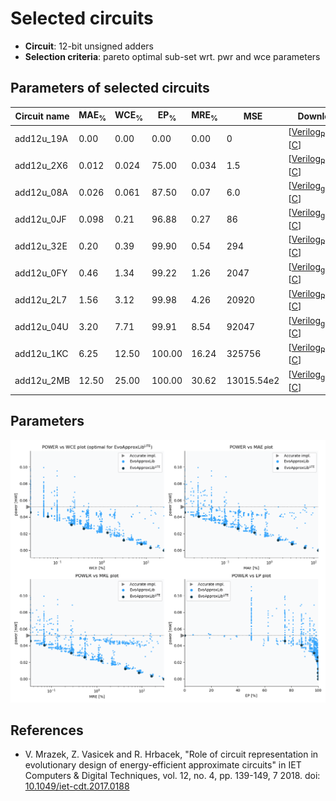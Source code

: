 
Selected circuits
===================
 - **Circuit**: 12-bit unsigned adders
 - **Selection criteria**: pareto optimal sub-set wrt. pwr and wce parameters

Parameters of selected circuits
----------------------------

| Circuit name | MAE<sub>%</sub> | WCE<sub>%</sub> | EP<sub>%</sub> | MRE<sub>%</sub> | MSE | Download |
| --- |  --- | --- | --- | --- | --- | --- | 
| add12u_19A | 0.00 | 0.00 | 0.00 | 0.00 | 0 |   [[Verilog<sub>PDK45</sub>](add12u_19A_pdk45.v)] [[C](add12u_19A.c)] |
| add12u_2X6 | 0.012 | 0.024 | 75.00 | 0.034 | 1.5 |   [[Verilog<sub>PDK45</sub>](add12u_2X6_pdk45.v)] [[C](add12u_2X6.c)] |
| add12u_08A | 0.026 | 0.061 | 87.50 | 0.07 | 6.0 |  [[Verilog<sub>generic</sub>](add12u_08A.v)]  [[C](add12u_08A.c)] |
| add12u_0JF | 0.098 | 0.21 | 96.88 | 0.27 | 86 |  [[Verilog<sub>generic</sub>](add12u_0JF.v)]  [[C](add12u_0JF.c)] |
| add12u_32E | 0.20 | 0.39 | 99.90 | 0.54 | 294 |   [[Verilog<sub>PDK45</sub>](add12u_32E_pdk45.v)] [[C](add12u_32E.c)] |
| add12u_0FY | 0.46 | 1.34 | 99.22 | 1.26 | 2047 |  [[Verilog<sub>generic</sub>](add12u_0FY.v)]  [[C](add12u_0FY.c)] |
| add12u_2L7 | 1.56 | 3.12 | 99.98 | 4.26 | 20920 |   [[Verilog<sub>PDK45</sub>](add12u_2L7_pdk45.v)] [[C](add12u_2L7.c)] |
| add12u_04U | 3.20 | 7.71 | 99.91 | 8.54 | 92047 |  [[Verilog<sub>generic</sub>](add12u_04U.v)]  [[C](add12u_04U.c)] |
| add12u_1KC | 6.25 | 12.50 | 100.00 | 16.24 | 325756 |   [[Verilog<sub>PDK45</sub>](add12u_1KC_pdk45.v)] [[C](add12u_1KC.c)] |
| add12u_2MB | 12.50 | 25.00 | 100.00 | 30.62 | 13015.54e2 |  [[Verilog<sub>generic</sub>](add12u_2MB.v)]  [[C](add12u_2MB.c)] |
    
Parameters
--------------
![Parameters figure](fig.png)

References
--------------
   - V. Mrazek, Z. Vasicek and R. Hrbacek, "Role of circuit representation in evolutionary design of energy-efficient approximate circuits" in IET Computers & Digital Techniques, vol. 12, no. 4, pp. 139-149, 7 2018. doi: [10.1049/iet-cdt.2017.0188](https://dx.doi.org/10.1049/iet-cdt.2017.0188)

             